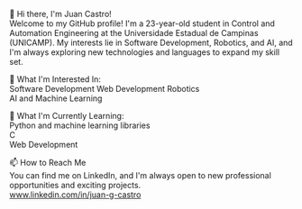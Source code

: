 👋 Hi there, I'm Juan Castro!  
Welcome to my GitHub profile! I'm a 23-year-old student in Control and Automation Engineering at the Universidade Estadual de Campinas (UNICAMP). My interests lie in Software Development, Robotics, and AI, and I'm always exploring new technologies and languages to expand my skill set.  

👀 What I'm Interested In:  
Software Development
Web Development
Robotics  
AI and Machine Learning  

🌱 What I'm Currently Learning:  
Python and machine learning libraries  
C  
Web Development

📫 How to Reach Me  
You can find me on LinkedIn, and I'm always open to new professional opportunities and exciting projects.  
www.linkedin.com/in/juan-g-castro

